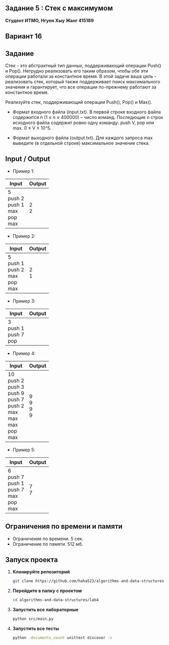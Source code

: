 ## Задание 5 : Стек с максимумом
 

**Студент ИТМО,  Нгуен Хыу Жанг  415189**  

## Вариант 16

## Задание

Стек - это абстрактный тип данных, поддерживающий операции Push() и Pop(). Нетрудно реализовать его таким образом, чтобы обе эти операции работали за константное время. В этой задаче ваша цель - реализовать стек, который также поддерживает поиск максимального значения и гарантирует, что все операции по-прежнему работают за константное время.

Реализуйте стек, поддерживающий операции Push(), Pop() и Max().

- Формат входного файла (input.txt). В первой строке входного файла содержится n (1 ≤ n ≤ 400000) – число команд. Последющие n строк исходного файла содержит ровно одну команду: push V, pop или max. 0 ≤ V ≤ 10^5.

- Формат выходного файла (output.txt). Для каждого запроса max выведите (в отдельной строке) максимальное значение стека.


  
## Input / Output 
- Пример 1:

| Input                                            | Output                               |   
|--------------------------------------------------|--------------------------------------|
| 5<br/>push 2<br/>push 1<br/>max<br/>pop<br/>max  | 2<br/>2                              |

- Пример 2:

| Input                                            | Output                               |   
|--------------------------------------------------|--------------------------------------|
| 5<br/>push 1<br/>push 2<br/>max<br/>pop<br/>max  | 2<br/>1                              |

- Пример 3:

| Input                                         | Output                               |   
|-----------------------------------------------|--------------------------------------|
| 3<br/>push 1<br/>push 7<br/>pop               |                                      |

- Пример 4:

| Input                                                                                               | Output                               |   
|-----------------------------------------------------------------------------------------------------|--------------------------------------|
| 10<br/>push 2<br/>push 3 <br/>push 9<br/>push 7<br/>push 2<br/>max<br/>max<br/>max<br/>pop<br/>max  | 9<br/>9<br/>9<br/>9                  |

- Пример 5:
 
| Input                                                       | Output                               |   
|-------------------------------------------------------------|--------------------------------------|
| 6<br/>push 7<br/>push 1<br/>push 7<br/>max<br/>pop<br/>max  | 7<br/>7                              |




## Ограничения по времени и памяти

- Ограничение по времени. 5 сек.
- Ограничение по памяти. 512 мб.


## Запуск проекта
1. **Клонируйте репозиторий**
   ```bash
   git clone https://github.com/haha523/algorithms-and-data-structures.git
   ```
2. **Перейдите в папку с проектом**
   ```bash
   cd algorithms-and-data-structures/lab4
   ```
3. **Запустить все лабораторные**
    ```bash
   python src/main.py
   ```
4. **Запустить все тесты**
    ```bash
   python -documents_count unittest discover -v
   ```


